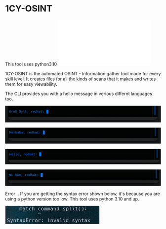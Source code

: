 # 1CY-OSINT

This tool uses python3.10 ![Download](python.org)

1CY-OSINT is the automated OSINT - Information gather tool made for every skill level.
It creates files for all the kinds of scans that it makes and writes them for easy viewability.

The CLI provides you with a hello message in verious differnt languages too.

![Screenshot](assets/Lang1.png)

![Screenshot](assets/Lang2.png)

![Screenshot](assets/Lang3.png)

![Screenshot](assets/Lang4.png)

Error ..
If you are getting the syntax error shown below, it's because you are using a python version too low. This tool uses python 3.10 and up.

![Screenshot](assets/error.png)
